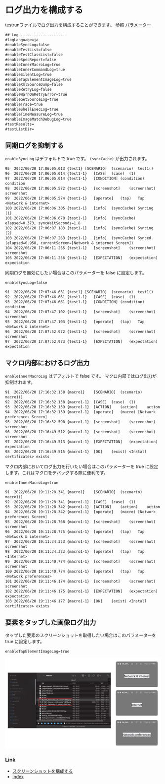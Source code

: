 # ログ出力を構成する

testrunファイルでログ出力を構成することができます。
参照 [パラメーター](../../basic/parameter/parameters_ja.md)

```
## Log --------------------
#logLanguage=ja
#enableSyncLog=false
#enableTestList=false
#enableTestClassList=false
#enableSpecReport=false
#enableInnerMacroLog=true
#enableInnerCommandLog=true
#enableSilentLog=true
#enableTapElementImageLog=true
#enableXmlSourceDump=false
#enableRetryLog=false
#enableWarnOnRetryError=true
#enableGetSourceLog=true
#enableTrace=true
#enableShellExecLog=true
#enableTimeMeasureLog=true
#enableImageMatchDebugLog=true
#testResults=
#testListDir=
```

## 同期ログを抑制する

`enableSyncLog` はデフォルトで true です。 `(syncCache)` が出力されます。

```
95	2022/06/20 17:06:05.013	{test1}	[SCENARIO]	(scenario)	test1()
96	2022/06/20 17:06:05.014	{test1-1}	[CASE]	(case)	(1)
97	2022/06/20 17:06:05.014	{test1-1}	[CONDITION]	(condition)	condition
98	2022/06/20 17:06:05.572	{test1-1}	[screenshot]	(screenshot)	screenshot
99	2022/06/20 17:06:05.574	{test1-1}	[operate]	(tap)	Tap <Network & internet>
100	2022/06/20 17:06:06.305	{test1-1}	[info]	(syncCache)	Syncing (1)
101	2022/06/20 17:06:06.678	{test1-1}	[info]	(syncCache)	elapsed=0.373, syncWaitSeconds=1.8
102	2022/06/20 17:06:07.183	{test1-1}	[info]	(syncCache)	Syncing (2)
103	2022/06/20 17:06:07.263	{test1-1}	[info]	(syncCache)	Synced. (elapsed=0.958, currentScreen=[Network & internet Screen])
104	2022/06/20 17:06:11.255	{test1-1}	[screenshot]	(screenshot)	screenshot
105	2022/06/20 17:06:11.256	{test1-1}	[EXPECTATION]	(expectation)	expectation
```

同期ログを無効にしたい場合はこのパラメーターを false に設定します。

```
enableSyncLog=false
```

```
91	2022/06/20 17:07:46.661	{test1}	[SCENARIO]	(scenario)	test1()
92	2022/06/20 17:07:46.661	{test1-1}	[CASE]	(case)	(1)
93	2022/06/20 17:07:46.661	{test1-1}	[CONDITION]	(condition)	condition
94	2022/06/20 17:07:47.102	{test1-1}	[screenshot]	(screenshot)	screenshot
95	2022/06/20 17:07:47.103	{test1-1}	[operate]	(tap)	Tap <Network & internet>
96	2022/06/20 17:07:52.972	{test1-1}	[screenshot]	(screenshot)	screenshot
97	2022/06/20 17:07:52.973	{test1-1}	[EXPECTATION]	(expectation)	expectation
```

## マクロ内部におけるログ出力

`enableInnerMacroLog` はデフォルトで false です。 マクロ内部ではログ出力が抑制されます。

```
91	2022/06/20 17:16:32.138	{macro1}	[SCENARIO]	(scenario)	macro1()
92	2022/06/20 17:16:32.138	{macro1-1}	[CASE]	(case)	(1)
93	2022/06/20 17:16:32.139	{macro1-1}	[ACTION]	(action)	action
94	2022/06/20 17:16:32.139	{macro1-1}	[operate]	(macro)	[Network preferences Screen]
95	2022/06/20 17:16:32.590	{macro1-1}	[screenshot]	(screenshot)	screenshot
96	2022/06/20 17:16:49.512	{macro1-1}	[screenshot]	(screenshot)	screenshot
97	2022/06/20 17:16:49.513	{macro1-1}	[EXPECTATION]	(expectation)	expectation
98	2022/06/20 17:16:49.515	{macro1-1}	[OK]	(exist)	<Install certificates> exists
```

マクロ内部においてログ出力を行いたい場合はこのパラメーターを true に設定します。これはマクロをデバッグする際に便利です。

```
enableInnerMacroLog=true
```

```
91	2022/06/20 19:11:28.341	{macro1}	[SCENARIO]	(scenario)	macro1()
92	2022/06/20 19:11:28.341	{macro1-1}	[CASE]	(case)	(1)
93	2022/06/20 19:11:28.342	{macro1-1}	[ACTION]	(action)	action
94	2022/06/20 19:11:28.342	{macro1-1}	[operate]	(macro)	[Network preferences Screen]
95	2022/06/20 19:11:28.768	{macro1-1}	[screenshot]	(screenshot)	screenshot
96	2022/06/20 19:11:28.775	{macro1-1}	[operate]	(tap)	Tap <Network & internet>
97	2022/06/20 19:11:34.323	{macro1-1}	[screenshot]	(screenshot)	screenshot
98	2022/06/20 19:11:34.323	{macro1-1}	[operate]	(tap)	Tap <Internet>
99	2022/06/20 19:11:40.774	{macro1-1}	[screenshot]	(screenshot)	screenshot
100	2022/06/20 19:11:40.774	{macro1-1}	[operate]	(tap)	Tap <Network preferences>
101	2022/06/20 19:11:46.174	{macro1-1}	[screenshot]	(screenshot)	screenshot
102	2022/06/20 19:11:46.175	{macro1-1}	[EXPECTATION]	(expectation)	expectation
103	2022/06/20 19:11:46.177	{macro1-1}	[OK]	(exist)	<Install certificates> exists
```

## 要素をタップした画像ログ出力

タップした要素のスクリーンショットを取得したい場合はこのパラメーターを true に設定します。

```
enableTapElementImageLog=true
```

![](../_images/enable_tap_element_image_log.png)

### Link

- [スクリーンショットを構成する](configuring_screenshot_ja.md)
- [index](../../index_ja.md)

